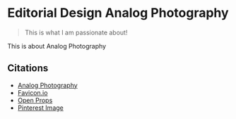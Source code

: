 # Editorial Design Analog Photography

> This is what I am passionate about!

This is about Analog Photography

## Citations
* [Analog Photography](https://en.wikipedia.org/wiki/Analog_photography)
* [Favicon.io](https://favicon.io/)
* [Open Props](https://open-props.style/)
* [Pinterest Image](https://www.pinterest.com/homefeed/)